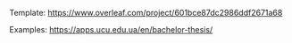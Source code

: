 Template: https://www.overleaf.com/project/601bce87dc2986ddf2671a68

Examples: https://apps.ucu.edu.ua/en/bachelor-thesis/